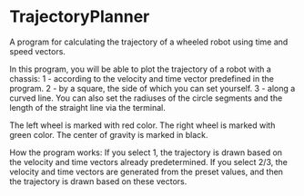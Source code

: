 # TrajectoryPlanner
A program for calculating the trajectory of a wheeled robot using time and speed vectors.

In this program, you will be able to plot the trajectory of a robot with a chassis:
1 - according to the velocity and time vector predefined in the program.
2 - by a square, the side of which you can set yourself.
3 - along a curved line. You can also set the radiuses of the circle segments and the length of the straight line via the terminal.

The left wheel is marked with red color.
The right wheel is marked with green color.
The center of gravity is marked in black.

How the program works:
If you select 1, the trajectory is drawn based on the velocity and time vectors already predetermined.
If you select 2/3, the velocity and time vectors are generated from the preset values, and then the trajectory is drawn based on these vectors.
